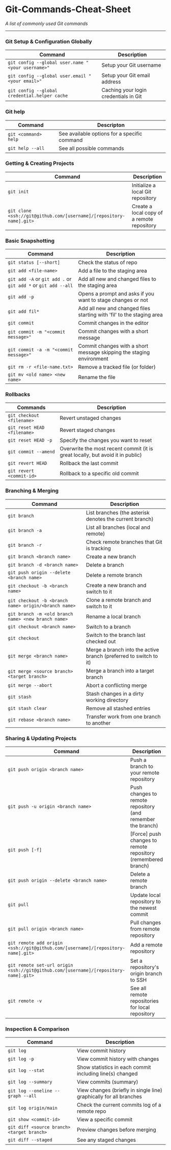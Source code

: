 # Git-Commands-Cheat-Sheet
_A list of commonly used Git commands_

___


### Git Setup & Configuration Globally
| Command | Description |
| ------- | ----------- |
| `git config --global user.name "<your username>"` | Setup your Git username |
| `git config --global user.email "<your email>"` | Setup your Git email address |
| `git config --global credential.helper cache` | Caching your login credentials in Git |


### Git help
| Command | Descripton |
| ------- | ---------- |
| `git <command> help` | See available options for a specific command |
| `git help --all` | See all possible commands |


### Getting & Creating Projects
| Command | Description |
| ------- | ----------- |
| `git init` | Initialize a local Git repository |
| `git clone <ssh://git@github.com/[username]/[repository-name].git>` | Create a local copy of a remote repository |


### Basic Snapshotting
| Command | Description |
| ------- | ----------- |
| `git status [--short]` | Check the status of repo |
| `git add <file-name>` | Add a file to the staging area |
| `git add -A` or `git add .` or `git add *` or `git add --all` | Add all new and changed files to the staging area |
| `git add -p` | Opens a prompt and asks if you want to stage changes or not |
| `git add fil*` | Add all new and changed files starting with 'fil' to the staging area |
| `git commit` | Commit changes in the editor |
| `git commit -m "<commit message>"` | Commit changes with a short message |
| `git commit -a -m "<commit message>"` | Commit changes with a short message skipping the staging environment |
| `git rm -r <file-name.txt>` | Remove a tracked file (or folder) |
| `git mv <old name> <new name>` | Rename the file |


### Rollbacks
| Commands | Description |
| -------- | ----------- |
| `git checkout <filename>` | Revert unstaged changes |
| `git reset HEAD <filename>` | Revert staged changes |
| `git reset HEAD -p` | Specify the changes you want to reset |
| `git commit --amend` | Overwrite the most recent commit (it is great locally, but avoid it in public) |
| `git revert HEAD` | Rollback the last commit |
| `git revert <commit-id>` | Rollback to a specific old commit |


### Branching & Merging
| Command | Description |
| ------- | ----------- |
| `git branch` | List branches (the asterisk denotes the current branch) |
| `git branch -a` | List all branches (local and remote) |
| `git branch -r` | Check remote branches that Git is tracking |
| `git branch <branch name>` | Create a new branch |
| `git branch -d <branch name>` | Delete a branch |
| `git push origin --delete <branch name>` | Delete a remote branch |
| `git checkout -b <branch name>` | Create a new branch and switch to it |
| `git checkout -b <branch name> origin/<branch name>` | Clone a remote branch and switch to it |
| `git branch -m <old branch name> <new branch name>` | Rename a local branch |
| `git checkout <branch name>` | Switch to a branch |
| `git checkout` | Switch to the branch last checked out |
| `git merge <branch name>` | Merge a branch into the active branch (preferred to switch to it) |
| `git merge <source branch> <target branch>` | Merge a branch into a target branch |
| `git merge --abort` | Abort a conflicting merge |
| `git stash` | Stash changes in a dirty working directory |
| `git stash clear` | Remove all stashed entries |
| `git rebase <branch name>` | Transfer work from one branch to another |


### Sharing & Updating Projects
| Command | Description |
| ------- | ----------- |
| `git push origin <branch name>` | Push a branch to your remote repository |
| `git push -u origin <branch name>` | Push changes to remote repository (and remember the branch) |
| `git push [-f]` | [Force] push changes to remote repository (remembered branch) |
| `git push origin --delete <branch name>` | Delete a remote branch |
| `git pull` | Update local repository to the newest commit |
| `git pull origin <branch name>` | Pull changes from remote repository |
| `git remote add origin <ssh://git@github.com/[username]/[repository-name].git>` | Add a remote repository |
| `git remote set-url origin <ssh://git@github.com/[username]/[repository-name].git>` | Set a repository's origin branch to SSH |
| `git remote -v` | See all remote repositories for local repository |


### Inspection & Comparison
| Command | Description |
| ------- | ----------- |
| `git log` | View commit history |
| `git log -p` | View commit history with changes |
| `git log --stat` | Show statistics in each commit including line(s) changed |
| `git log --summary` | View commits (summary) |
| `git log --oneline --graph --all` | View changes (briefly in single line) graphically for all branches |
| `git log origin/main` | Check the current commits log of a remote repo |
| `git show <commit-id>` | View a specific commit |
| `git diff <source branch> <target branch>` | Preview changes before merging |
| `git diff --staged` | See any staged changes |

